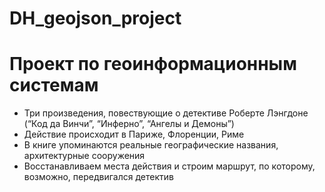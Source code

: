 # DH_geojson_project
# Проект по геоинформационным системам
* Три произведения, повествующие о детективе Роберте Лэнгдоне (“Код да Винчи”, “Инферно”, “Ангелы и Демоны”)
* Действие происходит в Париже, Флоренции, Риме
* В книге упоминаются реальные географические названия, архитектурные сооружения
* Восстанавливаем места действия и строим маршрут, по которому, возможно, передвигался детектив
